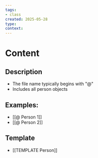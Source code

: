 ```yaml
---
tags:
- class
created: 2025-05-28
type:
context:
---
```

# Content
## Description
- The file name typically begins with "@"
- Includes all person objects

## Examples:
- [[@ Person 1]]
- [[@ Person 2]]


## Template
- [[TEMPLATE Person]]